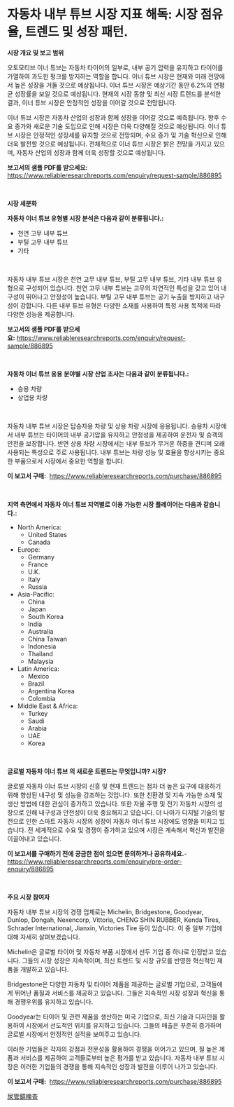 <p><h1>자동차 내부 튜브 시장 지표 해독: 시장 점유율, 트렌드 및 성장 패턴.</h1></p><p><strong>시장 개요 및 보고 범위</strong></p>
<p><p>오토모티브 이너 튜브는 자동차 타이어의 일부로, 내부 공기 압력을 유지하고 타이어를 가열하여 과도한 펑크를 방지하는 역할을 합니다. 이너 튜브 시장은 현재와 미래 전망에서 높은 성장을 거둘 것으로 예상됩니다. 이너 튜브 시장은 예상기간 동안 6.2%의 연평균 성장률을 보일 것으로 예상됩니다. 현재의 시장 동향 및 최신 시장 트렌드를 분석한 결과, 이너 튜브 시장은 안정적인 성장을 이어갈 것으로 전망됩니다.</p><p>이너 튜브 시장은 자동차 산업의 성장과 함께 성장을 이어갈 것으로 예측됩니다. 향후 수요 증가와 새로운 기술 도입으로 인해 시장은 더욱 다양해질 것으로 예상됩니다. 이너 튜브 시장은 안정적인 성장세를 유지할 것으로 전망되며, 수요 증가 및 기술 혁신으로 인해 더욱 발전할 것으로 예상됩니다. 전체적으로 이너 튜브 시장은 밝은 전망을 가지고 있으며, 자동차 산업의 성장과 함께 더욱 성장할 것으로 예상됩니다.</p></p>
<p><strong>보고서의 샘플 PDF를 받으세요:</strong> <a href="https://www.reliableresearchreports.com/enquiry/request-sample/886895">https://www.reliableresearchreports.com/enquiry/request-sample/886895</a></p>
<p>&nbsp;</p>
<p><strong>시장 세분화</strong></p>
<p><strong>자동차 이너 튜브 유형별 시장 분석은 다음과 같이 분류됩니다.:</strong></p>
<p><ul><li>천연 고무 내부 튜브</li><li>부틸 고무 내부 튜브</li><li>기타</li></ul></p>
<p>&nbsp;</p>
<p><p>자동차 내부 튜브 시장은 천연 고무 내부 튜브, 부틸 고무 내부 튜브, 기타 내부 튜브 유형으로 구성되어 있습니다. 천연 고무 내부 튜브는 고무의 자연적인 특성을 갖고 있어 내구성이 뛰어나고 안정성이 높습니다. 부틸 고무 내부 튜브는 공기 누출을 방지하고 내구성이 강합니다. 다른 내부 튜브 유형은 다양한 소재를 사용하여 특정 사용 목적에 따라 다양한 성능을 제공합니다.</p></p>
<p><strong>보고서의 샘플 PDF를 받으세요:</strong>&nbsp;<a href="https://www.reliableresearchreports.com/enquiry/request-sample/886895">https://www.reliableresearchreports.com/enquiry/request-sample/886895</a></p>
<p>&nbsp;</p>
<p><strong> 자동차 이너 튜브 응용 분야별 시장 산업 조사는 다음과 같이 분류됩니다.:</strong></p>
<p><ul><li>승용 차량</li><li>상업용 차량</li></ul></p>
<p>&nbsp;</p>
<p><p>자동차 내부 튜브 시장은 탑승자용 차량 및 상용 차량 시장에 응용됩니다. 승용차 시장에서 내부 튜브는 타이어의 내부 공기압을 유지하고 안정성을 제공하여 운전자 및 승객의 안전을 보장합니다. 반면 상용 차량 시장에서는 내부 튜브가 무거운 하중을 견디며 오래 사용되는 특성으로 주로 사용됩니다. 내부 튜브는 차량 성능 및 효율을 향상시키는 중요한 부품으로서 시장에서 중요한 역할을 합니다.</p></p>
<p><strong>이 보고서 구매:</strong>&nbsp; <a href="https://www.reliableresearchreports.com/purchase/886895">https://www.reliableresearchreports.com/purchase/886895</a></p>
<p>&nbsp;</p>
<p><strong>지역 측면에서 자동차 이너 튜브 지역별로 이용 가능한 시장 플레이어는 다음과 같습니다.:</strong></p>
<p><ul>
    <li>
        North America:
        <ul>
            <li>United States</li>
            <li>Canada</li>
        </ul>
    </li>
    <li>
        Europe:
        <ul>
            <li>Germany</li>
            <li>France</li>
            <li>U.K.</li>
            <li>Italy</li>
            <li>Russia</li>
        </ul>
    </li>
    <li>
        Asia-Pacific:
        <ul>
            <li>China</li>
            <li>Japan</li>
            <li>South Korea</li>
            <li>India</li>
            <li>Australia</li>
            <li>China Taiwan</li>
            <li>Indonesia</li>
            <li>Thailand</li>
            <li>Malaysia</li>
        </ul>
    </li>
    <li>
        Latin America:
        <ul>
            <li>Mexico</li>
            <li>Brazil</li>
            <li>Argentina Korea</li>
            <li>Colombia</li>
        </ul>
    </li>
    <li>
        Middle East & Africa:
        <ul>
            <li>Turkey</li>
            <li>Saudi</li>
            <li>Arabia</li>
            <li>UAE</li>
            <li>Korea</li>
        </ul>
    </li>
    </ul></p>
<p>&nbsp;</p>
<p><strong>글로벌 자동차 이너 튜브 의 새로운 트렌드는 무엇입니까? 시장?</strong></p>
<p><p>글로벌 자동차 이너 튜브 시장의 신흥 및 현재 트렌드는 점차 더 높은 요구에 대응하기 위해 향상된 내구성 및 성능을 강조하는 것입니다. 또한 친환경 및 지속 가능한 소재 및 생산 방법에 대한 관심이 증가하고 있습니다. 또한 자율 주행 및 전기 자동차 시장의 성장으로 인해 내구성과 안전성이 더욱 중요해지고 있습니다. 더 나아가 디지털 기술의 발전으로 인한 스마트 자동차 시장의 성장이 자동차 이너 튜브 시장에도 영향을 미치고 있습니다. 전 세계적으로 수요 및 경쟁이 증가하고 있으며 시장은 계속해서 혁신과 발전을 이끌어내고 있습니다.</p></p>
<p><strong>이 보고서를 구매하기 전에 궁금한 점이 있으면 문의하거나 공유하세요.</strong>- <a href="https://www.reliableresearchreports.com/enquiry/pre-order-enquiry/886895">https://www.reliableresearchreports.com/enquiry/pre-order-enquiry/886895</a></p>
<p>&nbsp;</p>
<p><strong>주요 시장 참여자</strong></p>
<p><p>자동차 내부 튜브 시장의 경쟁 업체로는 Michelin, Bridgestone, Goodyear, Dunlop, Dongah, Nexencorp, Vittoria, CHENG SHIN RUBBER, Kenda Tires, Schrader International, Jianxin, Victories Tire 등이 있습니다. 이 중 일부 기업에 대해 자세히 살펴보겠습니다.</p><p>Michelin은 글로벌 타이어 및 자동차 부품 시장에서 선두 기업 중 하나로 인정받고 있습니다. 그들의 시장 성장은 지속적이며, 최신 트렌드 및 시장 규모를 반영한 혁신적인 제품을 개발하고 있습니다.</p><p>Bridgestone은 다양한 자동차 및 타이어 제품을 제공하는 글로벌 기업으로, 고객들에게 뛰어난 품질과 서비스를 제공하고 있습니다. 그들은 지속적인 시장 성장과 혁신을 통해 경쟁우위를 유지하고 있습니다.</p><p>Goodyear는 타이어 및 관련 제품을 생산하는 미국 기업으로, 최신 기술과 디자인을 활용하여 시장에서 선도적인 위치를 유지하고 있습니다. 그들의 매출은 꾸준히 증가하며 글로벌 시장에서 안정적인 실적을 보여주고 있습니다.</p><p>이러한 기업들은 각자의 강점과 전문성을 활용하여 경쟁을 이어가고 있으며, 질 높은 제품과 서비스를 제공하여 고객들로부터 높은 평가를 받고 있습니다. 자동차 내부 튜브 시장은 이러한 기업들의 경쟁을 통해 지속적인 성장과 발전을 이루어 나가고 있습니다.</p></p>
<p><strong>이 보고서 구매:</strong>&nbsp;&nbsp;<a href="https://www.reliableresearchreports.com/purchase/886895">https://www.reliableresearchreports.com/purchase/886895</a></p>
<p><p><a href="https://github.com/lily-u-genius/Market-Research-Report-List-1/blob/main/848914217581.md">尿管鏡検査</a></p></p>
